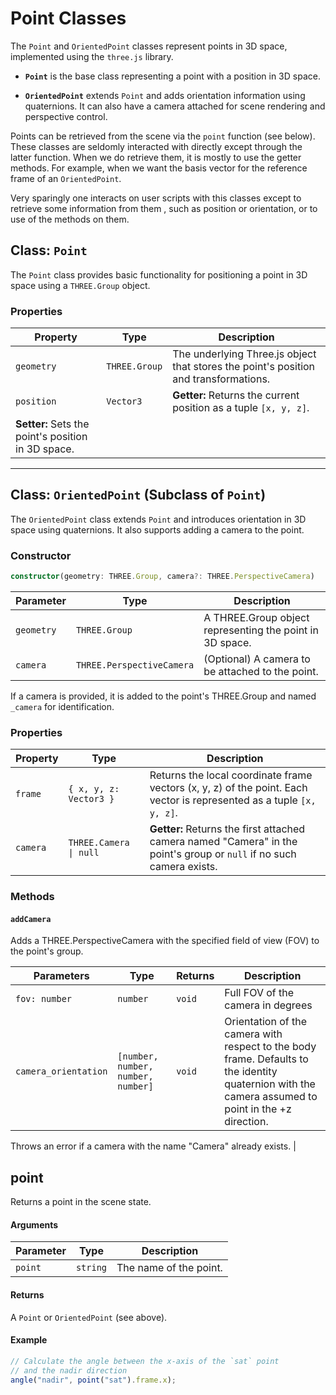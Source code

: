 # Point Classes


The `Point` and `OrientedPoint` classes represent points in 3D space,
implemented using the `three.js` library.

- **`Point`** is the base class representing a point with a position in 3D
space.  

- **`OrientedPoint`** extends `Point` and adds orientation information using
quaternions. It can also have a camera attached for scene rendering and
perspective control.

Points can be retrieved from the scene via the `point` function (see below).
These classes are seldomly interacted with directly except through the latter
function. When we do retrieve them, it is mostly to use the getter methods. For
example, when we want the basis vector for the reference frame of an
`OrientedPoint`.

Very sparingly one interacts on user scripts with this classes except to
retrieve some information from them , such as position or orientation, or to
use of the methods on them.


## Class: `Point`

The `Point` class provides basic functionality for positioning a point in 3D
space using a `THREE.Group` object.

### Properties

| Property     | Type             | Description                                                                 |
|--------------|------------------|-----------------------------------------------------------------------------|
| `geometry`   | `THREE.Group`    | The underlying Three.js object that stores the point's position and transformations. |
| `position`   | `Vector3`        | **Getter:** Returns the current position as a tuple `[x, y, z]`.  
 **Setter:** Sets the point's position in 3D space. |

---

## Class: `OrientedPoint` (Subclass of `Point`)

The `OrientedPoint` class extends `Point` and introduces orientation in 3D
space using quaternions. It also supports adding a camera to the point.

### Constructor

```typescript
constructor(geometry: THREE.Group, camera?: THREE.PerspectiveCamera)
```

| Parameter    | Type                     | Description                                                                 |
|--------------|--------------------------|-----------------------------------------------------------------------------|
| `geometry`   | `THREE.Group`            | A THREE.Group object representing the point in 3D space.                   |
| `camera`     | `THREE.PerspectiveCamera`| (Optional) A camera to be attached to the point.                           |

If a camera is provided, it is added to the point's THREE.Group and named
`_camera` for identification.

### Properties

| Property     | Type                  | Description                                                                 |
|--------------|-----------------------|-----------------------------------------------------------------------------|
| `frame`      | `{ x, y, z: Vector3 }`| Returns the local coordinate frame vectors (x, y, z) of the point. Each vector is represented as a tuple `[x, y, z]`. |
| `camera`     | `THREE.Camera \| null` | **Getter:** Returns the first attached camera named "Camera" in the point's group or `null` if no such camera exists. |

### Methods

#### `addCamera`

Adds a THREE.PerspectiveCamera with the specified field of view (FOV) to the
point's group.

| Parameters         | Type                    | Returns | Description                                                                 |
|--------------------|-------|-----------------|-----------------------------------------------------------------------------|
| `fov: number`      | `number`                | `void` | Full FOV of the camera in degrees |
|`camera_orientation`| `[number, number, number, number]` | `void` | Orientation of the camera with respect to the body frame. Defaults to the identity quaternion with the camera assumed to point in the +z direction. |

 Throws an error if a camera with the name "Camera" already exists. |


## point

Returns a point in the scene state.

#### Arguments

| Parameter  | Type     | Description                     |
|------------|----------|---------------------------------|
| `point`    | `string` | The name of the point.          |

#### Returns

A `Point` or `OrientedPoint` (see above).

#### Example

```javascript
// Calculate the angle between the x-axis of the `sat` point
// and the nadir direction
angle("nadir", point("sat").frame.x);

